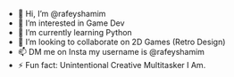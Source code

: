 - 👋 Hi, I’m @rafeyshamim
- 👀 I’m interested in Game Dev
- 🌱 I’m currently learning Python
- 💞️ I’m looking to collaborate on 2D Games (Retro Design)
- 📫 DM me on Insta my username is @rafeyshamim 
- ⚡ Fun fact: Unintentional Creative Multitasker I Am.  

<!---
rafeyshamim/rafeyshamim is a ✨ special ✨ repository because its `README.md` (this file) appears on your GitHub profile.
You can click the Preview link to take a look at your changes.
--->
